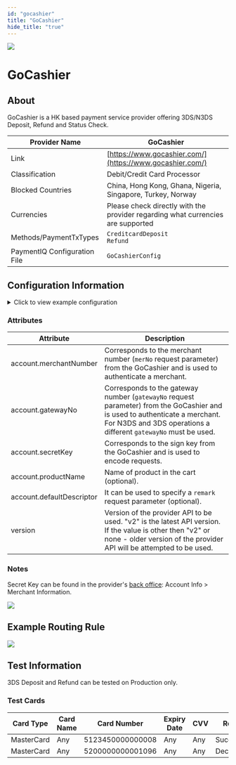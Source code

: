 ```yaml
--- 
id: "gocashier" 
title: "GoCashier"
hide_title: "true"
---
```

 
![](/img/providers/logos/gocashier.png)

# GoCashier

## About
GoCashier is a HK based payment service provider offering 3DS/N3DS Deposit, Refund and Status Check.

| Provider Name                | GoCashier                                                                       |
|------------------------------|---------------------------------------------------------------------------------|
| Link                         | [https://www.gocashier.com/](https://www.gocashier.com/)                        |
| Classification               | Debit/Credit Card Processor                                                     |
| Blocked Countries            | China, Hong Kong, Ghana, Nigeria, Singapore, Turkey, Norway                     |
| Currencies                   | Please check directly with the provider regarding what currencies are supported |
| Methods/PaymentTxTypes       | `CreditcardDeposit`<br/>`Refund`                                                |
| PaymentIQ Configuration File | `GoCashierConfig`                                                               |

## Configuration Information

<details>
<summary>Click to view example configuration</summary>
<br/>

```xml
<com.devcode.paymentiq.integration.gocashier.GoCashierConfig>
  <enabled>true</enabled>
  <useViqProxy>true</useViqProxy>
  <version>v2</version>
  <accounts>
    <entry>
      <string>DEFAULT</string>
      <account>
        <merchantNumber>xxxxx</merchantNumber>
        <gatewayNo>####</gatewayNo>
        <secretKey>??</secretKey>
        <productName>Test Product</productName>
        <supportedCurrencies>EUR</supportedCurrencies>
      </account>
    </entry>
  </accounts>
  <testMode>true</testMode>
  <container>iframe</container>
  <!--<width>900</width>
  <height>600</height>-->
  <defaultDescriptor>Bambora payment ${ptx.txRefId}</defaultDescriptor>
</com.devcode.paymentiq.integration.gocashier.GoCashierConfig>
```
</details>

### Attributes

| Attribute                 | Description                                                                                                                                                                                    |
|---------------------------|------------------------------------------------------------------------------------------------------------------------------------------------------------------------------------------------|
| account.merchantNumber    | Corresponds to the merchant number (`merNo` request parameter) from the GoCashier and is used to authenticate a merchant.                                                                      |
| account.gatewayNo         | Corresponds to the gateway number (`gatewayNo` request parameter) from the GoCashier and is used to authenticate a merchant. For N3DS and 3DS operations a different `gatewayNo` must be used. |
| account.secretKey         | Corresponds to the sign key from the GoCashier and is used to encode requests.                                                                                                                 |
| account.productName       | Name of product in the cart (optional).                                                                                                                                                        |
| account.defaultDescriptor | It can be used to specify a `remark` request parameter (optional).                                                                                                                             |
| version                   | Version of the provider API to be used. "v2" is the latest API version. If the value is other then "v2" or none - older version of the provider API will be attempted to be used.              |

### Notes
Secret Key can be found in the provider's [back office](https://mer.gocashier.com/mer/user/login.action):  Account Info > Merchant Information.

![](/img/providers/gocashier_bo.png)

## Example Routing Rule
![](/img/providers/routing/gocashier.png)

## Test Information

3DS Deposit and Refund can be tested on Production only.

### Test Cards

| Card Type  | Card Name | Card Number      | Expiry Date | CVV | Result     |
|------------|-----------|------------------|-------------|-----|------------|
| MasterCard | Any       | 5123450000000008 | Any         | Any | Successful |
| MasterCard | Any       | 5200000000001096 | Any         | Any | Declined   |
